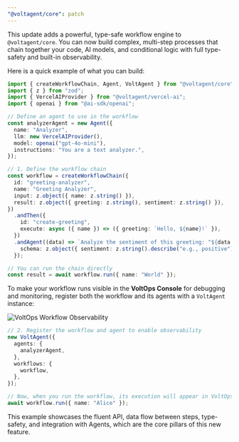 ```yaml
---
"@voltagent/core": patch
---
```


This update adds a powerful, type-safe workflow engine to `@voltagent/core`. You can now build complex, multi-step processes that chain together your code, AI models, and conditional logic with full type-safety and built-in observability.

Here is a quick example of what you can build:

```typescript
import { createWorkflowChain, Agent, VoltAgent } from "@voltagent/core";
import { z } from "zod";
import { VercelAIProvider } from "@voltagent/vercel-ai";
import { openai } from "@ai-sdk/openai";

// Define an agent to use in the workflow
const analyzerAgent = new Agent({
  name: "Analyzer",
  llm: new VercelAIProvider(),
  model: openai("gpt-4o-mini"),
  instructions: "You are a text analyzer.",
});

// 1. Define the workflow chain
const workflow = createWorkflowChain({
  id: "greeting-analyzer",
  name: "Greeting Analyzer",
  input: z.object({ name: z.string() }),
  result: z.object({ greeting: z.string(), sentiment: z.string() }),
})
  .andThen({
    id: "create-greeting",
    execute: async ({ name }) => ({ greeting: `Hello, ${name}!` }),
  })
  .andAgent((data) => `Analyze the sentiment of this greeting: "${data.greeting}"`, analyzerAgent, {
    schema: z.object({ sentiment: z.string().describe("e.g., positive") }),
  });

// You can run the chain directly
const result = await workflow.run({ name: "World" });
```

To make your workflow runs visible in the **VoltOps Console** for debugging and monitoring, register both the workflow and its agents with a `VoltAgent` instance:

![VoltOps Workflow Observability](https://cdn.voltagent.dev/docs/workflow-observability-demo.gif)

```typescript
// 2. Register the workflow and agent to enable observability
new VoltAgent({
  agents: {
    analyzerAgent,
  },
  workflows: {
    workflow,
  },
});

// Now, when you run the workflow, its execution will appear in VoltOps.
await workflow.run({ name: "Alice" });
```

This example showcases the fluent API, data flow between steps, type-safety, and integration with Agents, which are the core pillars of this new feature.
